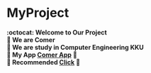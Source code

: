 # MyProject
**:octocat: Welcome to Our Project**<br/>
**:raising_hand: We are Comer**<br/>
**:school: We are study in Computer Engineering KKU**<br/>
**:calling: My App [Comer App](https://drive.google.com/file/d/1EJGkjLqbQGzbtgNkVzbhoY7tsBUTBJ_r/view?usp=sharing) :link:**<br/>
**:pencil: Recommended [Click]() :link:**
